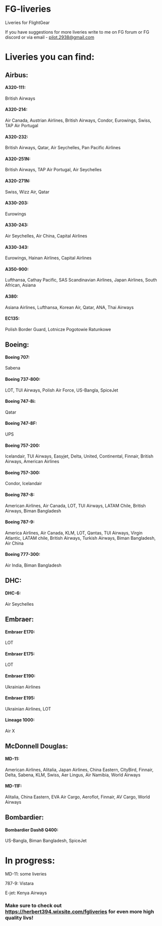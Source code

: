 # FG-liveries
Liveries for FlightGear

If you have suggestions for more liveries write to me on FG forum or FG discord or via email - pilot.2938@gmail.com

# Liveries you can find:

## Airbus:

#### A320-111:
British Airways

#### A320-214:
Air Canada, Austrian Airlines, British Airways, Condor, Eurowings, Swiss, TAP Air Portugal

#### A320-232:
British Airways, Qatar, Air Seychelles, Pan Pacific Airlines

#### A320-251N:
British Airways, TAP Air Portugal, Air Seychelles

#### A320-271N:
Swiss, Wizz Air, Qatar

#### A330-203:
Eurowings

#### A330-243:
Air Seychelles, Air China, Capital Airlines

#### A330-343:
Eurowings, Hainan Airlines, Capital Airlines

#### A350-900:
Lufthansa, Cathay Pacific, SAS Scandinavian Airlines, Japan Airlines, South African, Asiana

#### A380:
Asiana Airlines, Lufthansa, Korean Air, Qatar, ANA, Thai Airways

#### EC135:

Polish Border Guard, Lotnicze Pogotowie Ratunkowe

## Boeing:

#### Boeing 707:
Sabena

#### Boeing 737-800:
LOT, TUI Airways, Polish Air Force, US-Bangla, SpiceJet

#### Boeing 747-8i:
Qatar

#### Boeing 747-8F: 
UPS

#### Boeing 757-200: 
Icelandair, TUI Airways, Easyjet, Delta, United, Continental, Finnair, British Airways, American Airlines

#### Boeing 757-300:
Condor, Icelandair

#### Boeing 787-8:
American Airlines, Air Canada, LOT, TUI Airways, LATAM Chile, British Airways, Biman Bangladesh

#### Boeing 787-9:
America Airlines, Air Canada, KLM, LOT, Qantas, TUI Airways, Virgin Atlantic, LATAM chile, British Airways, Turkish Airways, Biman Bangladesh, Air China

#### Boeing 777-300:
Air India, Biman Bangladesh

## DHC:

#### DHC-6:
Air Seychelles

## Embraer:

#### Embraer E170:
LOT

#### Embraer E175:
LOT

#### Embraer E190:
Ukrainian Airlines

#### Embraer E195:
Ukrainian Airlines, LOT 

#### Lineage 1000:
Air X

## McDonnell Douglas:

#### MD-11:
American Airlines, Alitalia, Japan Airlines, China Eastern, CityBird, Finnair, Delta, Sabena, KLM, Swiss, Aer Lingus, Air Namibia, World Airways

#### MD-11F:
Alitalia, China Eastern, EVA Air Cargo, Aeroflot, Finnair, AV Cargo, World Airways

## Bombardier:

#### Bombardier Dash8 Q400:
US-Bangla, Biman Bangladesh, SpiceJet

# In progress:

MD-11: some liveries

787-9: Vistara

E-jet: Kenya Airways

### Make sure to check out https://herbert394.wixsite.com/fgliveries for even more high quality livs!
